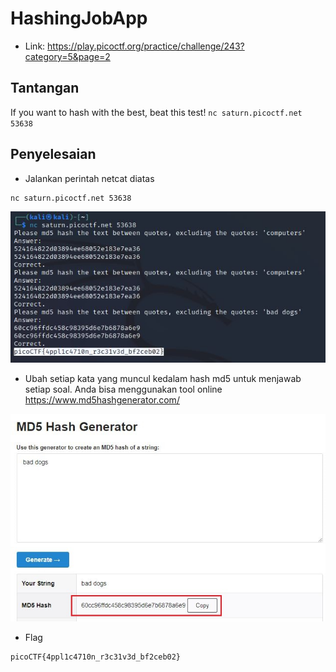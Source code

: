 # HashingJobApp
- Link: https://play.picoctf.org/practice/challenge/243?category=5&page=2

## Tantangan
If you want to hash with the best, beat this test!
`nc saturn.picoctf.net 53638`

## Penyelesaian
- Jalankan perintah netcat diatas
```sh
nc saturn.picoctf.net 53638
```

![alt text](https://github.com/rahardian-dwi-saputra/picoCTF-writeup/blob/main/General%20Skills/HashingJobApp/assets/hashing%20job%201.JPG)

- Ubah setiap kata yang muncul kedalam hash md5 untuk menjawab setiap soal. Anda bisa menggunakan tool online https://www.md5hashgenerator.com/

![alt text](https://github.com/rahardian-dwi-saputra/picoCTF-writeup/blob/main/General%20Skills/HashingJobApp/assets/hashing%20job%202.JPG)

- Flag
```sh
picoCTF{4ppl1c4710n_r3c31v3d_bf2ceb02}
```